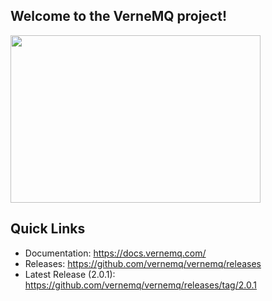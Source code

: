## Welcome to the VerneMQ project!


<!--

**Here are some ideas to get you started:**

🙋‍♀️ A short introduction - what is your organization all about?
🌈 Contribution guidelines - how can the community get involved?
👩‍💻 Useful resources - where can the community find your docs? Is there anything else the community should know?
🍿 Fun facts - what does your team eat for breakfast?
🧙 Remember, you can do mighty things with the power of [Markdown](https://docs.github.com/github/writing-on-github/getting-started-with-writing-and-formatting-on-github/basic-writing-and-formatting-syntax)
-->

<img src="https://github.com/vernemq/.github/assets/282359/bda4816c-f6c3-422d-a64e-392b29932639" width="400" height="268">

## Quick Links

* Documentation: https://docs.vernemq.com/
* Releases: https://github.com/vernemq/vernemq/releases
* Latest Release (2.0.1): https://github.com/vernemq/vernemq/releases/tag/2.0.1

